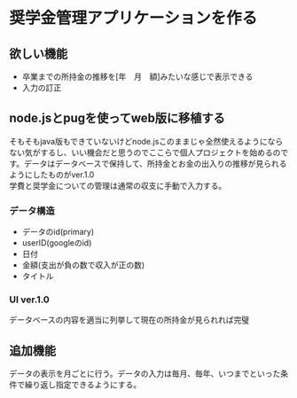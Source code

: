 # 奨学金管理アプリケーションを作る
## 欲しい機能
- 卒業までの所持金の推移を[年　月　額]みたいな感じで表示できる
- 入力の訂正

<!-- node.js版 ver1.0 -->
## node.jsとpugを使ってweb版に移植する
そもそもjava版もできていないけどnode.jsこのままじゃ全然使えるようにならない気がするし、いい機会だと思うのでここらで個人プロジェクトを始めるのです。データはデータベースで保持して、所持金とお金の出入りの推移が見られるようにしたものがver.1.0 \
学費と奨学金についての管理は通常の収支に手動で入力する。
### データ構造
- データのid(primary)
- userID(googleのid)
- 日付
- 金額(支出が負の数で収入が正の数)
- タイトル
### UI ver.1.0
データベースの内容を適当に列挙して現在の所持金が見られれば完璧

<!-- node.js版 ver.2.0 (予定)-->
## 追加機能
データの表示を月ごとに行う。データの入力は毎月、毎年、いつまでといった条件で繰り返し指定できるようにする。
